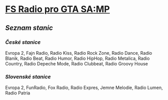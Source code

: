 [FS Radio pro GTA SA:MP]()
===========
## _Seznam stanic_
### _České stanice_
Evropa 2, Fajn Radio, Radio Kiss, Radio Rock Zone, Radio Dance, Radio Blanik, Radio Beat, Radio Humor, Radio HipHop, Radio Metalica, Radio Country, Radio Depeche Mode, Radio Clubbeat, Radio Groovy House



### _Slovenské stanice_
Evropa 2, FunRadio, Fox Radio, Radio Expres, Jemne Melodie, Radio Lumen, Radio Patria
